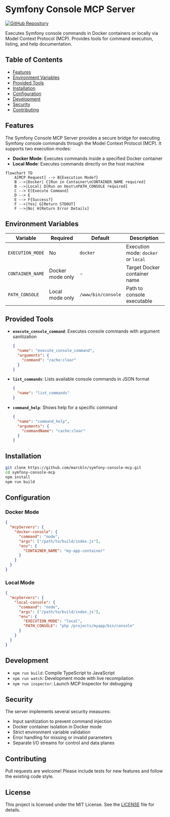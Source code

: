 # Symfony Console MCP Server
[![GitHub Repository](https://img.shields.io/badge/github-repository-blue)](https://github.com/marcbln/symfony-console-mcp)

Executes Symfony console commands in Docker containers or locally via Model Context Protocol (MCP).
Provides tools for command execution, listing, and help documentation.

## Table of Contents
- [Features](#features)
- [Environment Variables](#environment-variables)
- [Provided Tools](#provided-tools)
- [Installation](#installation)
- [Configuration](#configuration)
- [Development](#development)
- [Security](#security)
- [Contributing](#contributing)

## Features

The Symfony Console MCP Server provides a secure bridge for executing Symfony console commands through the Model Context Protocol (MCP). It supports two execution modes:

- **Docker Mode**: Executes commands inside a specified Docker container
- **Local Mode**: Executes commands directly on the host machine

```mermaid
flowchart TD
    A[MCP Request] --> B{Execution Mode?}
    B -->|Docker| C[Run in Container\nCONTAINER_NAME required]
    B -->|Local| D[Run on Host\nPATH_CONSOLE required]
    C --> E[Execute Command]
    D --> E
    E --> F{Success?}
    F -->|Yes| G[Return STDOUT]
    F -->|No| H[Return Error Details]
```

## Environment Variables

| Variable | Required | Default | Description |
|----------|----------|---------|-------------|
| `EXECUTION_MODE` | No | `docker` | Execution mode: `docker` or `local` |
| `CONTAINER_NAME` | Docker mode only | - | Target Docker container name |
| `PATH_CONSOLE` | Local mode only | `/www/bin/console` | Path to console executable |

## Provided Tools

- **`execute_console_command`**: Executes console commands with argument sanitization
  ```json
  {
    "name": "execute_console_command",
    "arguments": {
      "command": "cache:clear"
    }
  }
  ```

- **`list_commands`**: Lists available console commands in JSON format
  ```json
  {
    "name": "list_commands"
  }
  ```

- **`command_help`**: Shows help for a specific command
  ```json
  {
    "name": "command_help",
    "arguments": {
      "commandName": "cache:clear"
    }
  }
  ```

## Installation

```bash
git clone https://github.com/marcbln/symfony-console-mcp.git
cd symfony-console-mcp
npm install
npm run build
```

## Configuration

### Docker Mode

```json
{
  "mcpServers": {
    "docker-console": {
      "command": "node",
      "args": ["/path/to/build/index.js"],
      "env": {
        "CONTAINER_NAME": "my-app-container"
      }
    }
  }
}
```

### Local Mode

```json
{
  "mcpServers": {
    "local-console": {
      "command": "node",
      "args": ["/path/to/build/index.js"],
      "env": {
        "EXECUTION_MODE": "local",
        "PATH_CONSOLE": "php /projects/myapp/bin/console"
      }
    }
  }
}
```

## Development

- `npm run build`: Compile TypeScript to JavaScript
- `npm run watch`: Development mode with live recompilation
- `npm run inspector`: Launch MCP Inspector for debugging

## Security

The server implements several security measures:

- Input sanitization to prevent command injection
- Docker container isolation in Docker mode
- Strict environment variable validation
- Error handling for missing or invalid parameters
- Separate I/O streams for control and data planes

## Contributing

Pull requests are welcome! Please include tests for new features and follow the existing code style.

## License

This project is licensed under the MIT License. See the [LICENSE](LICENSE) file for details.
